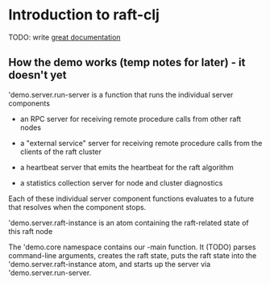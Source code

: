 # Introduction to raft-clj

TODO: write [great documentation](http://jacobian.org/writing/great-documentation/what-to-write/)


## How the demo works (temp notes for later) - it doesn't yet

'demo.server.run-server is a function that runs the individual server components

* an RPC server for receiving remote procedure calls from other raft nodes

* a "external service" server for receiving remote procedure calls from the clients of the raft cluster

* a heartbeat server that emits the heartbeat for the raft algorithm

* a statistics collection server for node and cluster diagnostics

Each of these individual server component functions evaluates to a future
that resolves when the component stops.


'demo.server.raft-instance is an atom containing the raft-related state of this raft node

The 'demo.core namespace contains our -main function. It (TODO) parses command-line arguments,
creates the raft state, puts the raft state into the 'demo.server.raft-instance atom, and
starts up the server via 'demo.server.run-server.

